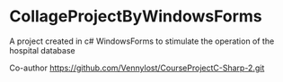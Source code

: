 # CollageProjectByWindowsForms
A project created in c# WindowsForms to stimulate the operation of the hospital database


Co-author https://github.com/Vennylost/CourseProjectC-Sharp-2.git
